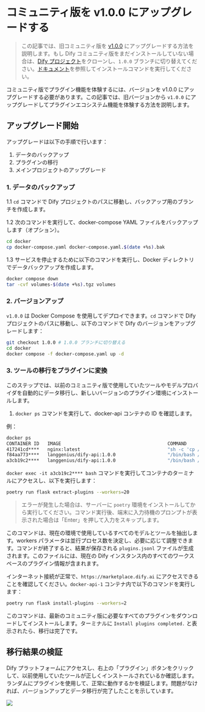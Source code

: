 # コミュニティ版を v1.0.0 にアップグレードする

> この記事では、旧コミュニティ版を [v1.0.0](https://github.com/langgenius/dify/releases/tag/1.0.0) にアップグレードする方法を説明します。もし Dify コミュニティ版をまだインストールしていない場合は、[Dify プロジェクト](https://github.com/langgenius/dify)をクローンし、`1.0.0` ブランチに切り替えてください。[ドキュメント](../../getting-started/install-self-hosted/docker-compose)を参照してインストールコマンドを実行してください。

コミュニティ版でプラグイン機能を体験するには、バージョンを v1.0.0 にアップグレードする必要があります。この記事では、旧バージョンから `v1.0.0` にアップグレードしてプラグインエコシステム機能を体験する方法を説明します。

## アップグレード開始

アップグレードは以下の手順で行います：

1. データのバックアップ
2. プラグインの移行
3. メインプロジェクトのアップグレード

### 1. データのバックアップ

1.1 `cd` コマンドで Dify プロジェクトのパスに移動し、バックアップ用のブランチを作成します。

1.2 次のコマンドを実行して、docker-compose YAML ファイルをバックアップします（オプション）。

```bash
cd docker
cp docker-compose.yaml docker-compose.yaml.$(date +%s).bak
```

1.3 サービスを停止するために以下のコマンドを実行し、Docker ディレクトリでデータバックアップを作成します。

```bash
docker compose down
tar -cvf volumes-$(date +%s).tgz volumes
```

### 2. バージョンアップ

`v1.0.0` は Docker Compose を使用してデプロイできます。`cd` コマンドで Dify プロジェクトのパスに移動し、以下のコマンドで Dify のバージョンをアップグレードします：

```bash
git checkout 1.0.0 # 1.0.0 ブランチに切り替える
cd docker
docker compose -f docker-compose.yaml up -d
```

### 3. ツールの移行をプラグインに変換

このステップでは、以前のコミュニティ版で使用していたツールやモデルプロバイダを自動的にデータ移行し、新しいバージョンのプラグイン環境にインストールします。

1. `docker ps` コマンドを実行して、docker-api コンテナの ID を確認します。

例：

```bash
docker ps
CONTAINER ID   IMAGE                                       COMMAND                  CREATED       STATUS                 PORTS                                                                                                                             NAMES
417241cd****   nginx:latest                                "sh -c 'cp /docker-e…"   3 hours ago   Up 3 hours             0.0.0.0:80->80/tcp, :::80->80/tcp, 0.0.0.0:443->443/tcp, :::443->443/tcp                                                          docker-nginx-1
f84aa773****   langgenius/dify-api:1.0.0                   "/bin/bash /entrypoi…"   3 hours ago   Up 3 hours             5001/tcp                                                                                                                          docker-worker-1
a3cb19c2****   langgenius/dify-api:1.0.0                   "/bin/bash /entrypoi…"   3 hours ago   Up 3 hours             5001/tcp                                                                                                                          docker-api-1
```

`docker exec -it a3cb19c2**** bash` コマンドを実行してコンテナのターミナルにアクセスし、以下を実行します：

```bash
poetry run flask extract-plugins --workers=20
```

> エラーが発生した場合は、サーバーに `poetry` 環境をインストールしてから実行してください。コマンド実行後、端末に入力待機のプロンプトが表示された場合は「Enter」を押して入力をスキップします。

このコマンドは、現在の環境で使用しているすべてのモデルとツールを抽出します。workers パラメータは並行プロセス数を決定し、必要に応じて調整できます。コマンドが終了すると、結果が保存される `plugins.jsonl` ファイルが生成されます。このファイルには、現在の Dify インスタンス内のすべてのワークスペースのプラグイン情報が含まれます。

インターネット接続が正常で、`https://marketplace.dify.ai` にアクセスできることを確認してください。`docker-api-1` コンテナ内で以下のコマンドを実行します：

```bash
poetry run flask install-plugins --workers=2
```

このコマンドは、最新のコミュニティ版に必要なすべてのプラグインをダウンロードしてインストールします。ターミナルに `Install plugins completed.` と表示されたら、移行は完了です。

## 移行結果の検証

Dify プラットフォームにアクセスし、右上の「プラグイン」ボタンをクリックして、以前使用していたツールが正しくインストールされているか確認します。ランダムにプラグインを使用して、正常に動作するかを検証します。問題がなければ、バージョンアップとデータ移行が完了したことを示しています。

![](https://assets-docs.dify.ai/2025/02/6467b3578d3d3e96510f50a09442d5a5.png)
